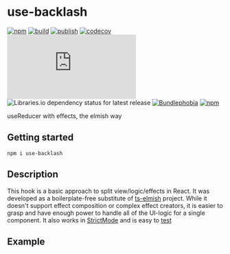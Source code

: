# use-backlash

[![npm](https://img.shields.io/npm/v/use-backlash)](https://npm.im/use-backlash)
[![build](https://github.com/iyegoroff/use-backlash/workflows/build/badge.svg)](https://github.com/iyegoroff/use-backlash/actions/workflows/build.yml)
[![publish](https://github.com/iyegoroff/use-backlash/workflows/publish/badge.svg)](https://github.com/iyegoroff/use-backlash/actions/workflows/publish.yml)
[![codecov](https://codecov.io/gh/iyegoroff/use-backlash/branch/main/graph/badge.svg?token=YC314L3ZF7)](https://codecov.io/gh/iyegoroff/use-backlash)
[![Type Coverage](https://img.shields.io/badge/dynamic/json.svg?label=type-coverage&prefix=%E2%89%A5&suffix=%&query=$.typeCoverage.atLeast&uri=https%3A%2F%2Fraw.githubusercontent.com%2Fiyegoroff%2Fts-railway%2Fmain%2Fpackage.json)](https://github.com/plantain-00/type-coverage)
![Libraries.io dependency status for latest release](https://img.shields.io/librariesio/release/npm/use-backlash)
[![Bundlephobia](https://img.shields.io/bundlephobia/minzip/use-backlash?label=min+gzip)](https://bundlephobia.com/package/use-backlash)
[![npm](https://img.shields.io/npm/l/use-backlash.svg?t=1495378566926)](https://www.npmjs.com/package/use-backlash)

useReducer with effects, the elmish way

## Getting started

```
npm i use-backlash
```

## Description

This hook is a basic approach to split view/logic/effects in React. It was developed as a boilerplate-free substitute of [ts-elmish](https://github.com/iyegoroff/ts-elmish) project. While it doesn't support effect composition or complex effect creators, it is easier to grasp and have enough power to handle all of the UI-logic for a single component. It also works in [StrictMode](https://reactjs.org/docs/strict-mode.html) and is easy to [test](test/index.spec.tsx#L5-L27)

## Example

```ts

```
